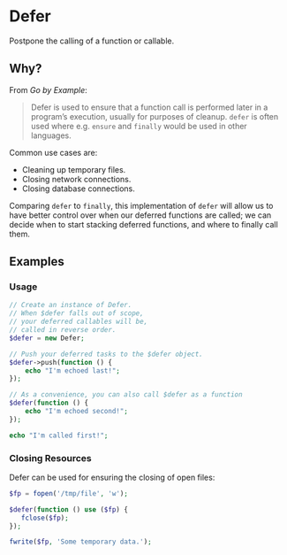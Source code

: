 # Defer

Postpone the calling of a function or callable.


## Why?

From _Go by Example_:

> Defer is used to ensure that a function call is performed later in a program’s execution, usually for purposes of cleanup. 
> `defer` is often used where e.g. `ensure` and `finally` would be used in other languages.

Common use cases are:
* Cleaning up temporary files.
* Closing network connections.
* Closing database connections.

Comparing `defer` to `finally`, this implementation of `defer` will allow us to have better control over when our
deferred functions are called; we can decide when to start stacking deferred functions, and where to finally call them.


## Examples

### Usage

```php
// Create an instance of Defer.
// When $defer falls out of scope,
// your deferred callables will be,
// called in reverse order.
$defer = new Defer;

// Push your deferred tasks to the $defer object.
$defer->push(function () {
    echo "I'm echoed last!";
});

// As a convenience, you can also call $defer as a function
$defer(function () {
    echo "I'm echoed second!";
});

echo "I'm called first!";
```


### Closing Resources

Defer can be used for ensuring the closing of open files:

```php
$fp = fopen('/tmp/file', 'w');

$defer(function () use ($fp) {
   fclose($fp);
});

fwrite($fp, 'Some temporary data.');
```
